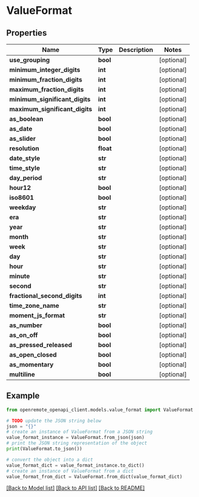 # ValueFormat


## Properties

Name | Type | Description | Notes
------------ | ------------- | ------------- | -------------
**use_grouping** | **bool** |  | [optional] 
**minimum_integer_digits** | **int** |  | [optional] 
**minimum_fraction_digits** | **int** |  | [optional] 
**maximum_fraction_digits** | **int** |  | [optional] 
**minimum_significant_digits** | **int** |  | [optional] 
**maximum_significant_digits** | **int** |  | [optional] 
**as_boolean** | **bool** |  | [optional] 
**as_date** | **bool** |  | [optional] 
**as_slider** | **bool** |  | [optional] 
**resolution** | **float** |  | [optional] 
**date_style** | **str** |  | [optional] 
**time_style** | **str** |  | [optional] 
**day_period** | **str** |  | [optional] 
**hour12** | **bool** |  | [optional] 
**iso8601** | **bool** |  | [optional] 
**weekday** | **str** |  | [optional] 
**era** | **str** |  | [optional] 
**year** | **str** |  | [optional] 
**month** | **str** |  | [optional] 
**week** | **str** |  | [optional] 
**day** | **str** |  | [optional] 
**hour** | **str** |  | [optional] 
**minute** | **str** |  | [optional] 
**second** | **str** |  | [optional] 
**fractional_second_digits** | **int** |  | [optional] 
**time_zone_name** | **str** |  | [optional] 
**moment_js_format** | **str** |  | [optional] 
**as_number** | **bool** |  | [optional] 
**as_on_off** | **bool** |  | [optional] 
**as_pressed_released** | **bool** |  | [optional] 
**as_open_closed** | **bool** |  | [optional] 
**as_momentary** | **bool** |  | [optional] 
**multiline** | **bool** |  | [optional] 

## Example

```python
from openremote_openapi_client.models.value_format import ValueFormat

# TODO update the JSON string below
json = "{}"
# create an instance of ValueFormat from a JSON string
value_format_instance = ValueFormat.from_json(json)
# print the JSON string representation of the object
print(ValueFormat.to_json())

# convert the object into a dict
value_format_dict = value_format_instance.to_dict()
# create an instance of ValueFormat from a dict
value_format_from_dict = ValueFormat.from_dict(value_format_dict)
```
[[Back to Model list]](../README.md#documentation-for-models) [[Back to API list]](../README.md#documentation-for-api-endpoints) [[Back to README]](../README.md)


